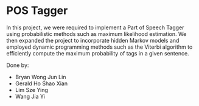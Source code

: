 # POS Tagger

In this project, we were required to implement a Part of Speech Tagger using probabilistic methods such as maximum likelihood estimation. We then expanded the project to incorporate hidden Markov models and employed dynamic programming methods such as the Viterbi algorithm to efficiently compute the maximum probability of tags in a given sentence.

Done by:
- Bryan Wong Jun Lin
- Gerald Ho Shao Xian
- Lim Sze Ying
- Wang Jia Yi
